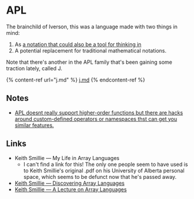 # APL

The brainchild of Iverson, this was a language made with two things in mind:

1. As [a notation that could also be a tool for thinking in](../../../reading-notes/papers/iverson-notation-as-a-tool-of-thought.md)
2. A potential replacement for traditional mathematical notations.

Note that there's another in the APL family that's been gaining some traction lately, called J.

{% content-ref url="j.md" %}
[j.md](j.md)
{% endcontent-ref %}

## Notes

* [APL doesnt really support higher-order functions but there are hacks around custom-defined operators or namespaces thst can get you similar features.](https://stackoverflow.com/questions/19845964/pass-function-as-an-argument-in-apl)

## Links

* Keith Smillie — My Life in Array Languages
  * I can't find a link for this! The only one people seem to have used is to Keith Smillie's original .pdf on his University of Alberta personal space, which seems to be defunct now that he's passed away.
* [Keith Smillie — Discovering Array Languages](http://archive.vector.org.uk/art10008110)
* [Keith Smillie — A Lecture on Array Languages](https://dl.acm.org/doi/pdf/10.1145/360487.360488)

